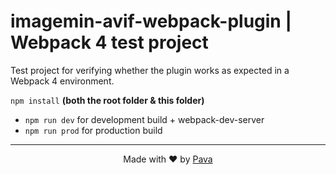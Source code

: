 # imagemin-avif-webpack-plugin | Webpack 4 test project

Test project for verifying whether the plugin works as expected in a Webpack 4 environment.


`npm install` **(both the root folder & this folder)**

* `npm run dev` for development build + webpack-dev-server
* `npm run prod` for production build

<hr/>

<p align="center"> Made with ❤ by <a href="https://iampava.com"> Pava </a></p>
